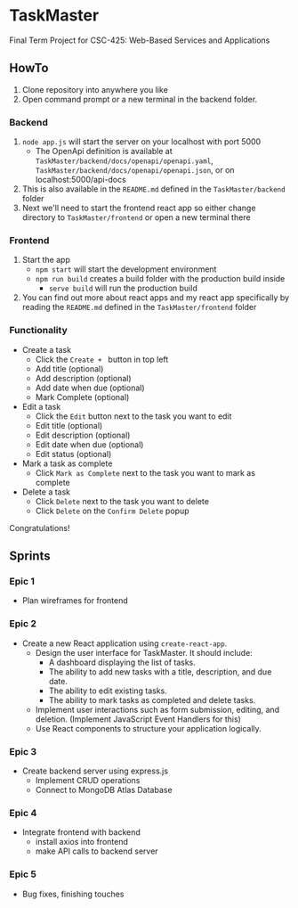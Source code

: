 # TaskMaster
Final Term Project for CSC-425: Web-Based Services and Applications

## HowTo
1. Clone repository into anywhere you like
2. Open command prompt or a new terminal in the backend folder.
   
### Backend
1. `node app.js` will start the server on your localhost with port 5000
   - The OpenApi definition is available at `TaskMaster/backend/docs/openapi/openapi.yaml`, `TaskMaster/backend/docs/openapi/openapi.json`, or on localhost:5000/api-docs
2. This is also available in the `README.md` defined in the `TaskMaster/backend` folder
3. Next we'll need to start the frontend react app so either change directory to `TaskMaster/frontend` or open a new terminal there
   
### Frontend
1. Start the app
   - `npm start` will start the development environment
   - `npm run build` creates a build folder with the production build inside
     - `serve build` will run the production build
2. You can find out more about react apps and my react app specifically by reading the `README.md` defined in the `TaskMaster/frontend` folder

### Functionality
- Create a task
  - Click the `Create + ` button in top left
  - Add title (optional)
  - Add description (optional)
  - Add date when due (optional)
  - Mark Complete (optional)
- Edit a task
  - Click the `Edit` button next to the task you want to edit
  - Edit title (optional)
  - Edit description (optional)
  - Edit date when due (optional)
  - Edit status (optional)
- Mark a task as complete
  - Click `Mark as Complete` next to the task you want to mark as complete
- Delete a task
  - Click `Delete` next to the task you want to delete
  - Click `Delete` on the `Confirm Delete` popup

Congratulations!

## Sprints
### Epic 1
- Plan wireframes for frontend

### Epic 2
- Create a new React application using `create-react-app`.
   - Design the user interface for TaskMaster. It should include:
     - A dashboard displaying the list of tasks.
     - The ability to add new tasks with a title, description, and due date.
     - The ability to edit existing tasks.
     - The ability to mark tasks as completed and delete tasks.
   - Implement user interactions such as form submission, editing, and deletion. (Implement JavaScript Event Handlers for this)
   - Use React components to structure your application logically.

### Epic 3
- Create backend server using express.js
  - Implement CRUD operations
  - Connect to MongoDB Atlas Database

### Epic 4
- Integrate frontend with backend
  - install axios into frontend
  - make API calls to backend server

### Epic 5
- Bug fixes, finishing touches
